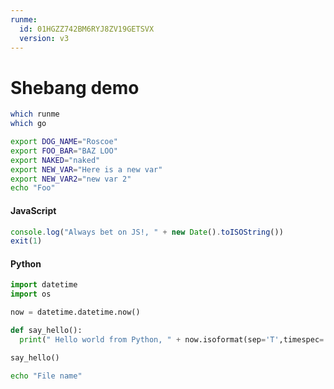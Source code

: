 ```yaml
---
runme:
  id: 01HGZZ742BM6RYJ8ZV19GETSVX
  version: v3
---
```


# Shebang demo

```sh {"id":"01HS1Z2VGNR2XH04TPGKPT8ZH8"}
which runme
which go
```

```sh {"id":"01HRCNG3ZXPY76J98HEQ4JV4AR","interactive":"true","name":"export-vars","promptEnv":"auto","terminalRows":"3"}
export DOG_NAME="Roscoe"
export FOO_BAR="BAZ LOO"
export NAKED="naked"
export NEW_VAR="Here is a new var"
export NEW_VAR2="new var 2"
echo "Foo"
```

#### JavaScript

```js {"id":"01HGZZ742BM6RYJ8ZV166Y3A4D","name":"demo-js","terminalRows":"2"}
console.log("Always bet on JS!, " + new Date().toISOString())
exit(1)
```

#### Python

```python {"id":"01HG7EGG30W7YJNT6C083GVANW","interpreter":"/usr/bin/python","name":"demo-py","terminalRows":"2"}
import datetime
import os

now = datetime.datetime.now()

def say_hello():
  print(" Hello world from Python, " + now.isoformat(sep='T',timespec='auto'))

say_hello()

```

```sh {"id":"01HS2BXNG3E17CDT1EFGDAMDR9"}
echo "File name"
```
